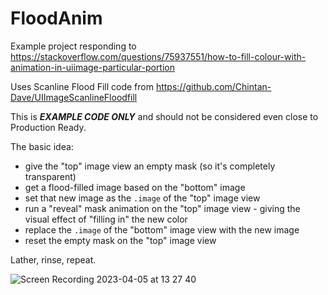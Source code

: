 # FloodAnim

Example project responding to https://stackoverflow.com/questions/75937551/how-to-fill-colour-with-animation-in-uiimage-particular-portion

Uses Scanline Flood Fill code from https://github.com/Chintan-Dave/UIImageScanlineFloodfill

This is ***EXAMPLE CODE ONLY*** and should not be considered even close to Production Ready.

The basic idea:

- give the "top" image view an empty mask (so it's completely transparent)
- get a flood-filled image based on the "bottom" image
- set that new image as the `.image` of the "top" image view
- run a "reveal" mask animation on the "top" image view - giving the visual effect of "filling in" the new color
- replace the `.image` of the "bottom" image view with the new image
- reset the empty mask on the "top" image view

Lather, rinse, repeat.


![Screen Recording 2023-04-05 at 13 27 40](https://user-images.githubusercontent.com/9865951/231149744-6abcf3a6-fe57-425e-b7cc-a3453a721c1d.gif)
